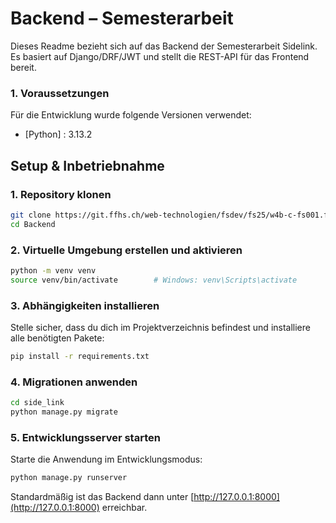 # Backend – Semesterarbeit

Dieses Readme bezieht sich auf das Backend der Semesterarbeit Sidelink. Es basiert auf Django/DRF/JWT und stellt die REST-API für das Frontend bereit.

### 1. Voraussetzungen

Für die Entwicklung wurde folgende Versionen verwendet:

- [Python] : 3.13.2

## Setup & Inbetriebnahme

### 1. Repository klonen

```bash
git clone https://git.ffhs.ch/web-technologien/fsdev/fs25/w4b-c-fs001.fsdev.zh-sa-1/main-projects/semesterarbeit_kay_hertenstein.git
cd Backend
```

### 2. Virtuelle Umgebung erstellen und aktivieren

```bash
python -m venv venv
source venv/bin/activate        # Windows: venv\Scripts\activate
```

### 3. Abhängigkeiten installieren

Stelle sicher, dass du dich im Projektverzeichnis befindest und installiere alle benötigten Pakete:

```bash
pip install -r requirements.txt
```
### 4. Migrationen anwenden

```bash
cd side_link
python manage.py migrate
```

### 5. Entwicklungsserver starten

Starte die Anwendung im Entwicklungsmodus:

```bash
python manage.py runserver
```

Standardmäßig ist das Backend dann unter [http://127.0.0.1:8000](http://127.0.0.1:8000) erreichbar.
